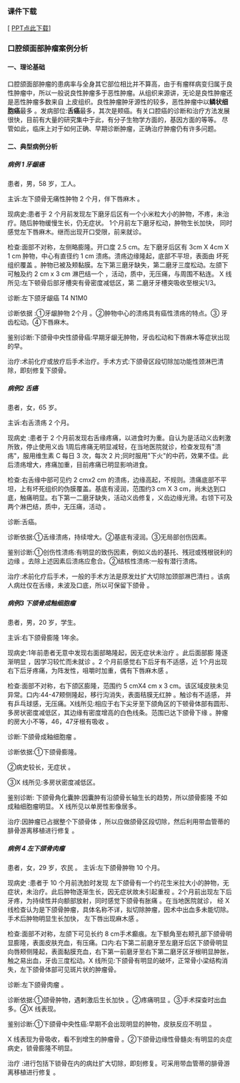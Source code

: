 ###  课件下载

[ <a href='PPT_chap01.pptx'>PPT点此下载</a>]

### 口腔颌面部肿瘤案例分析

#### 一、理论基础

口腔颌面部肿瘤的患病率与全身其它部位相比并不算高，由于有瘤样病变归属于良性肿瘤中，所以一般说良性肿瘤多于恶性肿瘤。从组织来源讲，无论是良性肿瘤还是恶性肿瘤多数来自 上皮组织。良性肿瘤肿牙源性的较多，恶性肿瘤中以**鳞状细胞癌**最多 。发病部位:**舌癌**最多，其次是颊癌。有关口腔癌的诊断和治疗方法发展很快，目前有大量的研究集中于此，有分子生物学方面的，基因方面的等等。 尽管如此，临床上对于如何正确、早期诊断肿瘤，正确治疗肿瘤仍有许多问题。

#### 二、典型病例分析

##### 病例 1 牙龈癌

患者，男，58 岁，工人。

主诉:左下颌骨无痛性肿物 2 个月，伴下唇麻木 。

现病史:患者于 2 个月前发现左下磨牙后区有一个小米粒大小的肿物，不疼，未治疗。随后肿物缓慢生长，仍无症状。 1个月前左下磨牙松动，肿物生长加快， 同时感觉左下唇麻木。继而出现开口受限，前来就诊。

检查:面部不对称，左侧略膨隆。开口度 2.5 cm。左下磨牙后区有 3cm X 4cm X 1 cm 肿物，中心有直径约 1 cm 溃疡。溃疡边缘隆起，底部不平坦，表面由 坏死组织覆盖 。肿物已被及颊黏膜。左下第三磨牙缺失，第二磨牙三度松动。左颌下可触及约 2 cm x 3 cm 淋巴结一个 ，活动，质中，无压痛，与周围不粘连。 X 线所见:左下顿骨后部牙槽突有骨密度减低区，第 二磨牙牙槽突吸收至根尖1/3。

诊断:左下颌牙龈癌 T4 N1M0

诊断依据 :①牙龈肿物 2个月 。②肿物中心的溃疡具有癌性溃疡的特点。③ 牙齿松动。④下唇麻木。

鉴别诊断:下颌骨中央性颌骨癌:早期牙龈无肿物，牙齿松动和下唇麻木等症状出现的早。

治疗:术前化疗或放疗后手术治疗。手术方式:下颌骨区段切除加功能性颈淋巴清除，即刻修复下颌骨。

##### 病例2 舌癌

患者，女，65 岁。

主诉:右舌溃疡 2 个月。

现病史 :患者于 2 个月前发现右舌缘疼痛，以进食时为重。自认为是活动义齿剌激所致，停止使用义齿 1周后疼痛无明显减轻，在当地医院就诊，检查发现有\"溃疡\"，服用维生素 C 每日 3 次，每次 2 片;同时服用\"下火\"的中药，效果不佳。此后溃疡增大，疼痛加重，目前疼痛已明显影响进食。

检查:右舌缘中部可见约 2 cmx2 cm 的溃疡，边缘高起，不规则。溃痛底部不平坦，上有坏死组织的伪膜覆盖。基底有浸润，范围约3 cm X 3 cm，尚未达到口底，触痛明显。右下第一二磨牙缺失，活动义齿修复，义齿边缘光滑。右领下可及两个淋巴结，质中，无压痛，活动 。

诊断:舌癌。

诊断依据:①舌缘溃疡，持续增大。②基底有浸润。③无局部创伤因素。

鉴别诊断:①创伤性溃疡:有明显的致伤因素，例如义齿的基托、残冠或残根锐利的边缘 。去除上述因素后溃疡应愈合。②结核性溃疡:一般有潜行溃疡。

治疗:术前化疗后手术，一般的手术方法是原发灶扩大切除加颈部淋巴清扫 。该病人病灶仅在舌缘，未波及口底，所以可保留下颌骨 。

##### 病例3 下颌骨成釉细胞瘤

患者，男，20 岁，学生。

主诉:右下颌骨膨隆 1年余。

现病史:1年前患者无意中发现右面部略隆起，因无症状未治疗 。此后面部膨 隆逐渐明显 ，因学习较忙而未就诊 。2 个月前感觉右下后牙有不适感，近 1个月出现右下后牙疼痛，为阵发性，咀嚼时加重，偶有下唇麻木感 。

检查:面部不对称，右下颌区膨隆，范围约 5 cmX4 cm x 3 cm。该区域皮肤未见异常。口内:44-47颊侧隆起，移行沟消失，表面秸膜无红肿 。触诊有不适感， 并有乒乓球感，无压痛。X线所见:相应于右下尖牙至下颌角区的下顿骨体部有圆形、多房状密度减低区，其边缘有密度增高的白色线条。范围已达下颌骨下缘 。肿瘤的房大小不等，46，47牙根有吸收 。

诊断:下颌骨成釉细胞瘤 。

诊断依据:①下颌骨膨隆。

②病史较长，无症状 。

③X 线所见:多房状密度减低区。

鉴别诊断: 下颌骨角化囊肿:因囊肿有沿颌骨长轴生长的趋势，所以颌骨膨隆 不如成釉细胞瘤明显。 X 线所见以单房性影像居多。

治疗:因肿瘤已占据整个下颌骨体 ，所以应做颌骨区段切除，然后利用带血管蒂的腓骨游离移植进行修复 。

##### 病例 4 左下颌骨肉瘤

患者，女，29 岁，农民 。 主诉:左下颌骨肿物 10 个月。

现病史 :患者于 10 个月前洗脸时发现 左下颌骨有一个约花生米拉大小的肿物，无症状，未治疗。此后肿物逐渐生长，因无症状故未引起重视 。2个月前出现左下后牙疼，为持续性并向额部放射，同时感觉下颌骨有胀痛 。在当地医院就诊， 经 X 线检查认为是下颌骨肿瘤，具体名称不详，拟切除肿瘤，因术中出血多未能切除。手术后肿物明显生长加快， 左下唇出现麻木感 。

检查:面部不对称，左颌下可见长约 8 cm手术癫痕。左下额角至右颊孔部下颌骨明显膨隆，表面皮肤充血，有压痛。口内:右下第二前磨牙至左磨牙后区下颌骨明显向唇颊侧隆起，表面黏膜充血，右下第一前磨牙至右下第二磨牙区牙根明显肿胀，触之易出血，牙齿三度松动。X 线所见:下颌骨有明显的破坏，正常骨小梁结构消失，左下颌骨体部可见斑片状的肿瘤骨。

诊断:左下颌骨肉瘤 。

诊断依据:①颌骨肿物，遇剌激后生长加快 。②疼痛明显 。③手术探查时出血多。④X 线表现。

鉴别诊断:①下颌骨中央性癌:早期不会出现明显的肿物，皮肤反应不明显 。

X 线表现为骨吸收，看不到增生的肿瘤骨 。②下颌骨边缘性骨髓炎:有明显的炎症 病史，锁骨膨隆不明显。

治疗 :进行包括下锁骨在内的病灶扩大切除，即刻修复。可采用带血管蒂的腓骨游离移植进行修复 。



